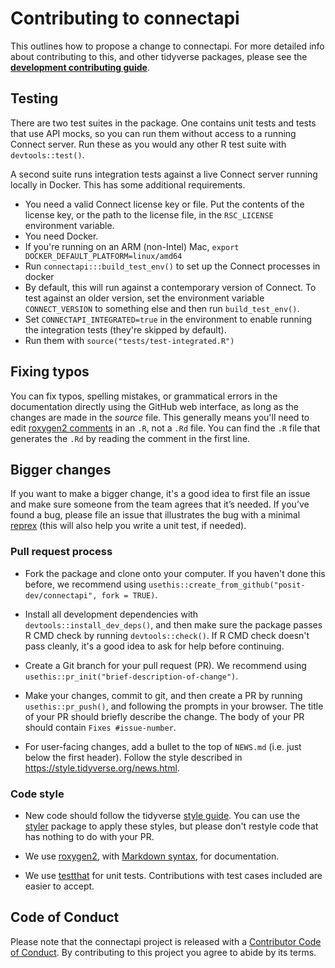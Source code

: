 # Contributing to connectapi

This outlines how to propose a change to connectapi.
For more detailed info about contributing to this, and other tidyverse packages, please see the
[**development contributing guide**](https://rstd.io/tidy-contrib).

## Testing

There are two test suites in the package.
One contains unit tests and tests that use API mocks, so you can run them without access to a running Connect server.
Run these as you would any other R test suite with `devtools::test()`.

A second suite runs integration tests against a live Connect server running locally in Docker.
This has some additional requirements.

- You need a valid Connect license key or file. Put the contents of the license key, or the path to the license file, in the `RSC_LICENSE` environment variable.
- You need Docker.
- If you're running on an ARM (non-Intel) Mac, `export DOCKER_DEFAULT_PLATFORM=linux/amd64`
- Run `connectapi:::build_test_env()` to set up the Connect processes in docker
- By default, this will run against a contemporary version of Connect. To test against an older version, set the environment variable `CONNECT_VERSION` to something else and then run `build_test_env()`.
- Set `CONNECTAPI_INTEGRATED=true` in the environment to enable running the integration tests (they're skipped by default).
- Run them with `source("tests/test-integrated.R")`

## Fixing typos

You can fix typos, spelling mistakes, or grammatical errors in the documentation directly using the GitHub web interface, as long as the changes are made in the _source_ file.
This generally means you'll need to edit [roxygen2 comments](https://roxygen2.r-lib.org/articles/roxygen2.html) in an `.R`, not a `.Rd` file.
You can find the `.R` file that generates the `.Rd` by reading the comment in the first line.

## Bigger changes

If you want to make a bigger change, it's a good idea to first file an issue and make sure someone from the team agrees that it’s needed.
If you’ve found a bug, please file an issue that illustrates the bug with a minimal
[reprex](https://www.tidyverse.org/help/#reprex) (this will also help you write a unit test, if needed).

### Pull request process

*   Fork the package and clone onto your computer. If you haven't done this before, we recommend using `usethis::create_from_github("posit-dev/connectapi", fork = TRUE)`.

*   Install all development dependencies with `devtools::install_dev_deps()`, and then make sure the package passes R CMD check by running `devtools::check()`.
    If R CMD check doesn't pass cleanly, it's a good idea to ask for help before continuing.
*   Create a Git branch for your pull request (PR). We recommend using `usethis::pr_init("brief-description-of-change")`.

*   Make your changes, commit to git, and then create a PR by running `usethis::pr_push()`, and following the prompts in your browser.
    The title of your PR should briefly describe the change.
    The body of your PR should contain `Fixes #issue-number`.

*  For user-facing changes, add a bullet to the top of `NEWS.md` (i.e. just below the first header). Follow the style described in <https://style.tidyverse.org/news.html>.

### Code style

*   New code should follow the tidyverse [style guide](https://style.tidyverse.org).
    You can use the [styler](https://CRAN.R-project.org/package=styler) package to apply these styles, but please don't restyle code that has nothing to do with your PR.

*  We use [roxygen2](https://cran.r-project.org/package=roxygen2), with [Markdown syntax](https://cran.r-project.org/web/packages/roxygen2/vignettes/rd-formatting.html), for documentation.

*  We use [testthat](https://cran.r-project.org/package=testthat) for unit tests.
   Contributions with test cases included are easier to accept.

## Code of Conduct

Please note that the connectapi project is released with a
[Contributor Code of Conduct](CODE_OF_CONDUCT.md). By contributing to this
project you agree to abide by its terms.
